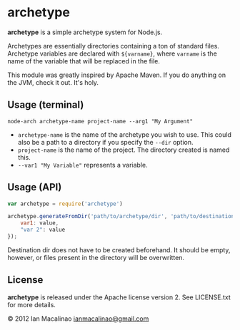 archetype
==============

**archetype** is a simple archetype system for Node.js.

Archetypes are essentially directories containing a ton of standard files.
Archetype variables are declared with `${varname}`, where `varname` is the name
of the variable that will be replaced in the file.

This module was greatly inspired by Apache Maven. If you do anything on the JVM,
check it out. It's holy.

Usage (terminal)
------------

```
node-arch archetype-name project-name --arg1 "My Argument"
```

* `archetype-name` is the name of the archetype you wish to use. This could also be a path to a directory if you specify the `--dir` option.
* `project-name` is the name of the project. The directory created is named this.
* `--var1 "My Variable"` represents a variable.

Usage (API)
-----------

```javascript
var archetype = require('archetype')

archetype.generateFromDir('path/to/archetype/dir', 'path/to/destination/dir', {
    var1: value,
    "var 2": value
});
```

Destination dir does not have to be created beforehand. It should be empty, however, or files present in the directory will be overwritten.

License
-------

**archetype** is released under the Apache license version 2. See LICENSE.txt for more details.

© 2012 Ian Macalinao <ianmacalinao@gmail.com> 
